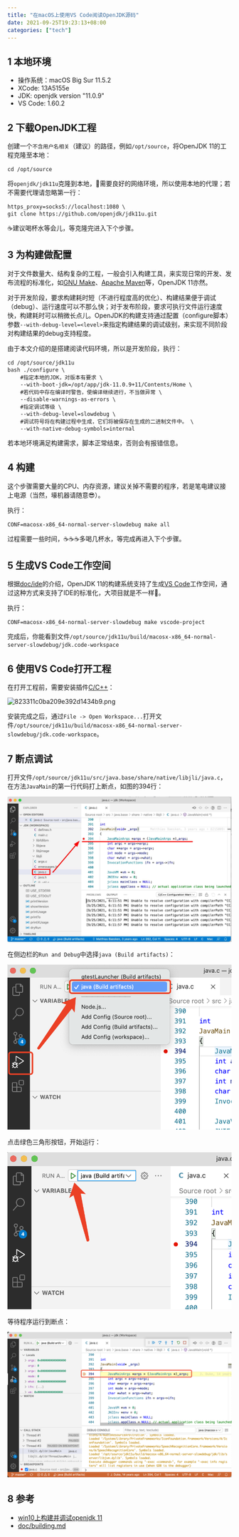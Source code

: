 ```yaml
---
title: "在macOS上使用VS Code阅读OpenJDK源码"
date: 2021-09-25T19:23:13+08:00
categories: ["tech"]
---
```


## 1 本地环境

- 操作系统：macOS Big Sur 11.5.2
- XCode: 13A5155e
- JDK: openjdk version "11.0.9"
- VS Code: 1.60.2

## 2 下载OpenJDK工程

创建一个`不含用户名相关`（建议）的路径，例如`/opt/source`，将OpenJDK 11的工程克隆至本地：

```
cd /opt/source
```

将`openjdk/jdk11u`克隆到本地，🐢需要良好的网络环境，所以使用本地的代理；若不需要代理请忽略第一行：

```
https_proxy=socks5://localhost:1080 \
git clone https://github.com/openjdk/jdk11u.git
```

☕️建议喝杯水等会儿，等克隆完进入下个步骤。

## 3 为构建做配置

对于文件数量大、结构复杂的工程，一般会引入构建工具，来实现日常的开发、发布流程的标准化，如[GNU Make](https://www.gnu.org/software/make/)、[Apache Maven](https://maven.apache.org/)等，OpenJDK 11亦然。

对于开发阶段，要求构建耗时短（不进行程度高的优化）、构建结果便于调试（debug）、运行速度可以不那么快；对于发布阶段，要求可执行文件运行速度快，构建耗时可以稍微长点儿。OpenJDK的构建支持通过配置（configure脚本）参数`--with-debug-level=<level>`来指定构建结果的调试级别，来实现不同阶段对构建结果的debug支持程度。

由于本文介绍的是搭建阅读代码环境，所以是开发阶段，执行：

```
cd /opt/source/jdk11u
bash ./configure \
    #指定本地的JDK，对版本有要求 \
    --with-boot-jdk=/opt/app/jdk-11.0.9+11/Contents/Home \
    #若代码中存在编译时警告，使编译继续进行，不当做异常 \
    --disable-warnings-as-errors \
    #指定调试等级 \
    --with-debug-level=slowdebug \
    #调试符号将在构建过程中生成，它们将被保存在生成的二进制文件中。 \
    --with-native-debug-symbols=internal
```

若本地环境满足构建需求，脚本正常结束，否则会有报错信息。

## 4 构建

这个步骤需要大量的CPU、内存资源，建议关掉不需要的程序，若是笔电建议接上电源（当然，壕机器请随意😎）。

执行：

```
CONF=macosx-x86_64-normal-server-slowdebug make all
```

过程需要一些时间，☕️☕️☕️多喝几杯水，等完成再进入下个步骤。

## 5 生成VS Code工作空间

根据[doc/ide](https://github.com/openjdk/jdk11u/blob/master/doc/ide.md)的介绍，OpenJDK 11的构建系统支持了生成[VS Code](https://code.visualstudio.com/)工作空间，通过这种方式来支持了IDE的标准化，大项目就是不一样👏。

执行：

```
CONF=macosx-x86_64-normal-server-slowdebug make vscode-project
```

完成后，你能看到文件`/opt/source/jdk11u/build/macosx-x86_64-normal-server-slowdebug/jdk.code-workspace`

## 6 使用VS Code打开工程

在打开工程前，需要安装插件[C/C++](https://github.com/microsoft/vscode-cpptools)：

![823311c0ba209e392d1434b9.png](/img/823311c0ba209e392d1434b9.png)

安装完成之后，通过`File -> Open Workspace...`打开文件`/opt/source/jdk11u/build/macosx-x86_64-normal-server-slowdebug/jdk.code-workspace`。

## 7 断点调试

打开文件`/opt/source/jdk11u/src/java.base/share/native/libjli/java.c`，在方法`JavaMain`的第一行代码打上断点，如图的394行：

![88a9a5b1f309789a78d6deb2.jpg](assets/img/88a9a5b1f309789a78d6deb2.jpg)

在侧边栏的`Run and Debug`中选择`java (Build artifacts)`：

![ad6eec34a947569280539b6c.png](assets/img/ad6eec34a947569280539b6c.png)

点击绿色三角形按钮，开始运行：

![f5d34f285e85191b06c47f5b.png](assets/img/f5d34f285e85191b06c47f5b.png)

等待程序运行到断点：

![ba6eac21ed89a7b59e5940bd.png](assets/img/ba6eac21ed89a7b59e5940bd.png)

## 8 参考

- [win10上构建并调试openjdk 11](https://last2win.com/2021/06/13/build-jdk/)
- [doc/building.md](https://github.com/openjdk/jdk11u/blob/master/doc/building.md)

